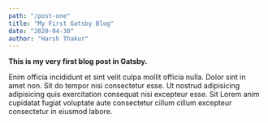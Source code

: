 ```yaml
---
path: "/post-one"
title: "My First Gatsby Blog"
date: "2020-04-30"
author: "Harsh Thakur"
---
```


**This is my very first blog post in Gatsby.**

Enim officia incididunt et sint velit culpa mollit officia nulla. Dolor sint in amet non. Sit do tempor nisi consectetur esse. Ut nostrud adipisicing adipisicing quis exercitation consequat nisi excepteur esse. Sit Lorem anim cupidatat fugiat voluptate aute consectetur cillum cillum excepteur consectetur in eiusmod labore.
